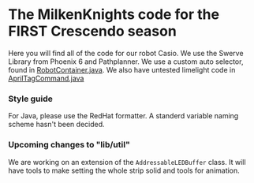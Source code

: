 # The MilkenKnights code for the FIRST Crescendo season
Here you will find all of the code for our robot Casio.
We use the Swerve Library from Phoenix 6 and Pathplanner. We use a custom auto selector, found in [RobotContainer.java](Cresendo/src/main/java/frc/robot/RobotContainer.java). We also have untested limelight code in [AprilTagCommand.java](Cresendo/src/main/java/frc/robot/commands/AprilTagCommand.java)


### Style guide
For Java, please use the RedHat formatter. A standerd variable naming scheme hasn't been decided.

### Upcoming changes to "lib/util"
We are working on an extension of the `AddressableLEDBuffer` class. It will have tools to make setting the whole strip solid and tools for animation.

